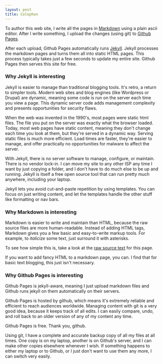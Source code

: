 ```yaml
---
layout: post
title: Colophon
---
```


To author this web site, I write all the pages in
[Markdown](http://help.github.com/articles/markdown-basics/) using a
plain ascii editor. After I write something, I upload the changes
(using git) to [Github Pages](http://pages.github.com).

After each upload, Github Pages automatically runs
[Jekyll](http://jekyllrb.com). Jekyll processes the markdown pages and turns
them all into static HTML pages. This process typically takes just a few
seconds to update my entire site. Github Pages then serves this site for free.

### Why Jekyll is interesting

Jekyll is easier to manage than traditional blogging tools. It's
retro, a return to simpler tools. Modern web sites and blog engines
(like Wordpress or Drupal) are dynamic, meaning some code is run on
the server each time you view a page. This dynamic server code
adds management complexity and presents opportunities for security flaws.

When the web was invented in the 1990's, most pages were static html
files. The file you put on the server was exactly what the browser
loaded. Today, most web pages have static content, meaning they don't
change each time you look at them, but they're served in a dynamic
way.  Serving static files is much more efficient. Load times are
faster, they're easier to manage, and offer practically no
opportunities for malware to affect the server.

With Jekyll, there is no server software to manage, configure, or
maintain.  There is no vendor lock-in.  I can move my site to any
other ISP any time I want by just copying a folder, and I don't have
to do much else to be up and running. Jekyll is itself a free open
source tool that can run pretty much anywhere, including your laptop.

Jekyll lets you avoid cut-and-paste repetition by using templates. You
can focus on just writing content, and let the templates handle the
other stuff like formatting or nav bars.

### Why Markdown is interesting

Markdown is easier to write and maintain than HTML, because the raw
source files are more human-readable. Instead of adding HTML tags,
Markdown gives you a few basic and easy-to-write markup tools. For
example, to *italicize* some text, just surround it with asterisks.

To see how simple this is, take a look at the [raw source text](https://raw.githubusercontent.com/straz/state/gh-pages/colophon.md) for this page.

If you want to add fancy HTML to a markdown page, you can.
I find that for basic text blogging, this just isn't necessary.


### Why Github Pages is interesting

Github Pages is jekyll-aware, meaning I just upload markdown files
and Github runs jekyll on them automatically on their servers.

Github Pages is hosted by github, which means it's extremely reliable
and efficient to reach audiences worldwide. Managing content with git
is a very good idea, because it keeps track of all edits. I can easily
compare, undo, and roll back to an older version of any of my content
any time.

Github Pages is free. Thank you, github.

Using git, I have a complete and accurate backup copy of all my files
at all times. One copy is on my laptop, another is on Github's server,
and I can make other copies elsewhere whenever I wish.  If something
happens to either my laptop or to Github, or I just don't want to use
them any more, I can switch very easily.


